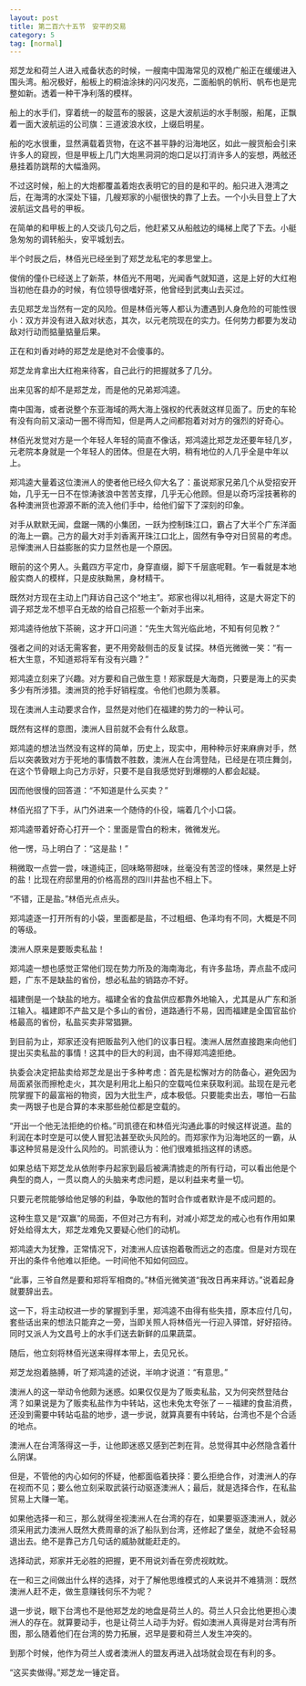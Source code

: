 ```yaml
---
layout: post
title: 第二百六十五节　安平的交易
category: 5
tag: [normal]
---
```


郑芝龙和荷兰人进入戒备状态的时候，一艘南中国海常见的双桅广船正在缓缓进入围头湾。船况极好，船板上的桐油涂抹的闪闪发亮，二面船帆的帆桁、帆布也是完整如新。透着一种干净利落的模样。

船上的水手们，穿着统一的靛蓝布的服装，这是大波航运的水手制服，船尾，正飘着一面大波航运的公司旗：三道波浪水纹，上缀启明星。

船的吃水很重，显然满载着货物，在这不甚平静的沿海地区，如此一艘货船会引来许多人的窥觊，但是甲板上几门大炮黑洞洞的炮口足以打消许多人的妄想，两舷还悬挂着防跳帮的大幅渔网。

不过这时候，船上的大炮都覆盖着炮衣表明它的目的是和平的。船只进入港湾之后，在海湾的水深处下锚，几艘郑家的小艇很快的靠了上去。一个小头目登上了大波航运文昌号的甲板。

在简单的和甲板上的人交谈几句之后，他赶紧又从船舷边的绳梯上爬了下去。小艇急匆匆的调转船头，安平城划去。

半个时辰之后，林佰光已经坐到了郑芝龙私宅的孝思堂上。

俊俏的僮仆已经送上了新茶，林佰光不用喝，光闻香气就知道，这是上好的大红袍当初他在县办的时候，有位领导很嗜好茶，他曾经到武夷山去买过。

去见郑芝龙当然有一定的风险。但是林佰光等人都认为遭遇到人身危险的可能性很小：双方并没有进入敌对状态，其次，以元老院现在的实力。任何势力都要为发动敌对行动而掂量掂量后果。

正在和刘香对峙的郑芝龙是绝对不会傻事的。

郑芝龙肯拿出大红袍来待客，自己此行的把握就多了几分。

出来见客的却不是郑芝龙，而是他的兄弟郑鸿逵。

南中国海，或者说整个东亚海域的两大海上强权的代表就这样见面了。历史的车轮有没有向前又滚动一圈不得而知，但是两人之间都抱着对对方的强烈的好奇心。

林佰光发觉对方是一个年轻人年轻的简直不像话，郑鸿逵比郑芝龙还要年轻几岁，元老院本身就是一个年轻人的团体。但是在大明，稍有地位的人几乎全是中年以上。

郑鸿逵大量着这位澳洲人的使者他已经久仰大名了：虽说郑家兄弟几个从受招安开始，几乎无一日不在惊涛骇浪中苦苦支撑，几乎无心他顾。但是以奇巧淫技著称的各种澳洲货也源源不断的流入他们手中，给他们留下了深刻的印象。

对手从默默无闻，盘踞一隅的小集团，一跃为控制珠江口，霸占了大半个广东洋面的海上一霸。己方的最大对手刘香离开珠江口北上，固然有争夺对日贸易的考虑。忌惮澳洲人日益膨胀的实力显然也是一个原因。

眼前的这个男人。头戴四方平定巾，身穿直缀，脚下千层底呢鞋。乍一看就是本地殷实商人的模样，只是皮肤黝黑，身材精干。

既然对方现在主动上门拜访自己这个“地主”。郑家也得以礼相待，这是大哥定下的调子郑芝龙不想平白无故的给自己招惹一个新对手出来。

郑鸿逵待他放下茶碗，这才开口问道：“先生大驾光临此地，不知有何见教？”

强者之间的对话无需客套，更不用旁敲侧击的反复试探。林佰光微微一笑：“有一桩大生意，不知道郑将军有没有兴趣？”

郑鸿逵立刻来了兴趣。对方要和自己做生意！郑家既是大海商，只要是海上的买卖多少有所涉猎。澳洲货的抢手好销程度。令他们也颇为羡慕。

现在澳洲人主动要求合作，显然是对他们在福建的势力的一种认可。

既然有这样的意图，澳洲人目前就不会有什么敌意。

郑鸿逵的想法当然没有这样的简单，历史上，现实中，用种种示好来麻痹对手，然后以突袭致对方于死地的事情数不胜数，澳洲人在台湾登陆，已经是在项庄舞剑，在这个节骨眼上向己方示好，只要不是自我感觉好到爆棚的人都会起疑。

因而他很慢的回答道：“不知道是什么买卖？”

林佰光招了下手，从门外进来一个随侍的仆役，端着几个小口袋。

郑鸿逵带着好奇心打开一个：里面是雪白的粉末，微微发光。

他一愣，马上明白了：“这是盐！”

稍微取一点尝一尝，味道纯正，回味略带甜味，丝毫没有苦涩的怪味，果然是上好的盐！比现在府邸里用的价格高昂的四川井盐也不相上下。

“不错，正是盐。”林佰光点点头。

郑鸿逵逐一打开所有的小袋，里面都是盐，不过粗细、色泽均有不同，大概是不同的等级。

澳洲人原来是要贩卖私盐！

郑鸿逵一想也感觉正常他们现在势力所及的海南海北，有许多盐场，弄点盐不成问题，广东不是缺盐的省份，想必私盐的销路亦不好。

福建倒是一个缺盐的地方。福建全省的食盐供应都靠外地输入，尤其是从广东和浙江输入。福建即不产盐又是个多山的省份，道路通行不易，因而福建是全国官盐价格最高的省份，私盐买卖非常猖獗。

到目前为止，郑家还没有把贩盐列入他们的议事日程。澳洲人居然直接跑来向他们提出买卖私盐的事情！这其中的巨大的利润，由不得郑鸿逵拒绝。

执委会决定把盐卖给郑芝龙是出于多种考虑：首先是松懈对方的防备心，避免因为局面紧张而擦枪走火，其次是利用北上船只的空载吨位来获取利润。盐现在是元老院掌握下的最富裕的物资，因为大批生产，成本极低。只要能卖出去，哪怕一石盐卖一两银子也是合算的本来那些舱位都是空载的。

“开出一个他无法拒绝的价格。”司凯德在和林佰光沟通此事的时候这样说道。盐的利润在本时空是可以使人冒犯法甚至砍头风险的。而郑家作为沿海地区的一霸，从事这种贸易是没什么风险的。司凯德认为：他们很难抵挡这样的诱惑。

如果总结下郑芝龙从依附李丹起家到最后被满清掳走的所有行动，可以看出他是个典型的商人，一贯以商人的头脑来考虑问题，是以利益来考量一切。

只要元老院能够给他足够的利益，争取他的暂时合作或者默许是不成问题的。

这种生意又是“双赢”的局面，不但对己方有利，对减小郑芝龙的戒心也有作用如果好处给得太大，郑芝龙难免又要疑心他们的动机。

郑鸿逵大为犹豫，正常情况下，对澳洲人应该抱着敬而远之的态度。但是对方现在开出的条件令他难以拒绝。一时间他不知如何回应。

“此事，三爷自然是要和郑将军相商的。”林佰光微笑道“我改日再来拜访。”说着起身就要辞出去。

这一下，将主动权进一步的掌握到手里，郑鸿逵不由得有些失措，原本应付几句，套些话出来的想法只能弃之一旁，当即关照人将林佰光一行迎入驿馆，好好招待。同时又派人为文昌号上的水手们送去新鲜的瓜果蔬菜。

随后，他立刻将林佰光送来得样本带上，去见兄长。

郑芝龙抱着胳膊，听了郑鸿逵的述说，半响才说道：“有意思。”

澳洲人的这一举动令他颇为迷惑。如果仅仅是为了贩卖私盐，又为何突然登陆台湾？如果说是为了贩卖私盐作为中转站，这也未免太夸张了－－福建的食盐消费，还没到需要中转站屯盐的地步，退一步说，就算真要有中转站，台湾也不是个合适的地点。

澳洲人在台湾落得这一手，让他即迷惑又感到芒刺在背。总觉得其中必然隐含着什么阴谋。

但是，不管他的内心如何的怀疑，他都面临着抉择：要么拒绝合作，对澳洲人的存在视而不见；要么他立刻采取武装行动驱逐澳洲人；最后，就是选择合作，在私盐贸易上大赚一笔。

如果他选择一和三，那么就得坐视澳洲人在台湾的存在，如果要驱逐澳洲人，就必须采用武力澳洲人既然大费周章的派了船队到台湾，还修起了堡垒，就绝不会轻易退出去。绝不是靠己方几句话的威胁就能赶走的。

选择动武，郑家并无必胜的把握，更不用说刘香在旁虎视眈眈。

在一和三之间做出什么样的选择，对于了解他思维模式的人来说并不难猜测：既然澳洲人赶不走，做生意赚钱何乐不为呢？

退一步说，眼下台湾也不是他郑芝龙的地盘是荷兰人的。荷兰人只会比他更担心澳洲人的存在。就算要动手，也是让荷兰人动手为好。假如澳洲人真得是对台湾有所图，那么随着他们在台湾的势力拓展，迟早是要和荷兰人发生冲突的。

到那个时候，他作为荷兰人或者澳洲人的盟友再进入战场就会现在有利的多。

“这买卖做得。”郑芝龙一锤定音。